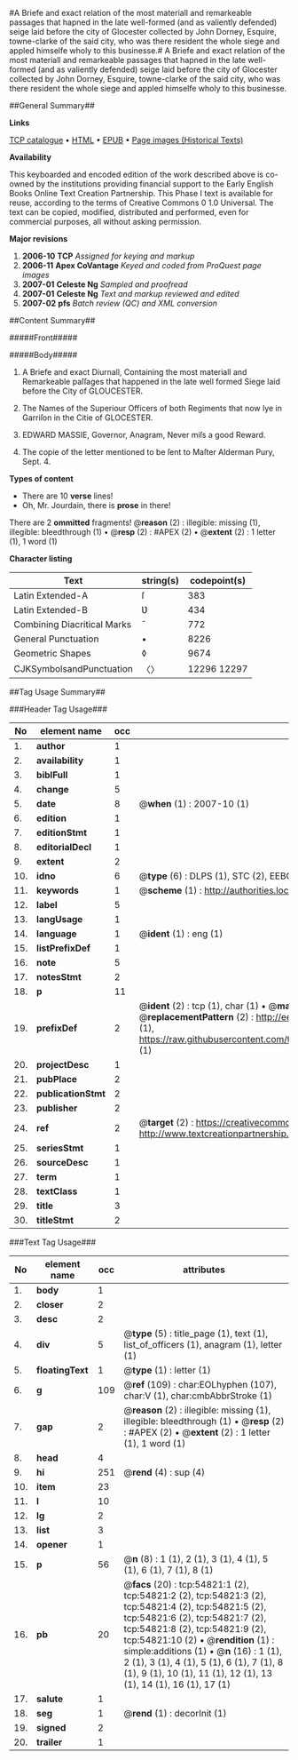 #A Briefe and exact relation of the most materiall and remarkeable passages that hapned in the late well-formed (and as valiently defended) seige laid before the city of Glocester collected by John Dorney, Esquire, towne-clarke of the said city, who was there resident the whole siege and appled himselfe wholy to this businesse.#
A Briefe and exact relation of the most materiall and remarkeable passages that hapned in the late well-formed (and as valiently defended) seige laid before the city of Glocester collected by John Dorney, Esquire, towne-clarke of the said city, who was there resident the whole siege and appled himselfe wholy to this businesse.

##General Summary##

**Links**

[TCP catalogue](http://www.ota.ox.ac.uk/tcp/)  • 
[HTML](http://tei.it.ox.ac.uk/tcp/Texts-HTML/free/A36/A36362.html)  • 
[EPUB](http://tei.it.ox.ac.uk/tcp/Texts-EPUB/free/A36/A36362.epub) • 
[Page images (Historical Texts)](https://data.historicaltexts.jisc.ac.uk/view?pubId=eebo-12138489e&pageId=eebo-12138489e-54821-1)

**Availability**

This keyboarded and encoded edition of the
	       work described above is co-owned by the institutions
	       providing financial support to the Early English Books
	       Online Text Creation Partnership. This Phase I text is
	       available for reuse, according to the terms of Creative
	       Commons 0 1.0 Universal. The text can be copied,
	       modified, distributed and performed, even for
	       commercial purposes, all without asking permission.

**Major revisions**

1. __2006-10__ __TCP__ *Assigned for keying and markup*
1. __2006-11__ __Apex CoVantage__ *Keyed and coded from ProQuest page images*
1. __2007-01__ __Celeste Ng__ *Sampled and proofread*
1. __2007-01__ __Celeste Ng__ *Text and markup reviewed and edited*
1. __2007-02__ __pfs__ *Batch review (QC) and XML conversion*

##Content Summary##

#####Front#####

#####Body#####

1. A Briefe and exact Diurnall, Containing the most materiall and Remarkeable paſſages that happened in the late well formed Siege laid before the City of GLOUCESTER.

1. The Names of the Superiour Officers of both Regiments that now lye in Garriſon in the Citie of GLOCESTER.

1. EDWARD MASSIE, Governor, Anagram, Never miſs a good Reward.

1. The copie of the letter mentioned to be ſent to Maſter Alderman Pury, Sept. 4.

**Types of content**

  * There are 10 **verse** lines!
  * Oh, Mr. Jourdain, there is **prose** in there!

There are 2 **ommitted** fragments! 
 @__reason__ (2) : illegible: missing (1), illegible: bleedthrough (1)  •  @__resp__ (2) : #APEX (2)  •  @__extent__ (2) : 1 letter (1), 1 word (1)

**Character listing**


|Text|string(s)|codepoint(s)|
|---|---|---|
|Latin Extended-A|ſ|383|
|Latin Extended-B|Ʋ|434|
|Combining             Diacritical Marks|̄|772|
|General Punctuation|•|8226|
|Geometric Shapes|◊|9674|
|CJKSymbolsandPunctuation|〈〉|12296 12297|

##Tag Usage Summary##

###Header Tag Usage###

|No|element name|occ|attributes|
|---|---|---|---|
|1.|__author__|1||
|2.|__availability__|1||
|3.|__biblFull__|1||
|4.|__change__|5||
|5.|__date__|8| @__when__ (1) : 2007-10 (1)|
|6.|__edition__|1||
|7.|__editionStmt__|1||
|8.|__editorialDecl__|1||
|9.|__extent__|2||
|10.|__idno__|6| @__type__ (6) : DLPS (1), STC (2), EEBO-CITATION (1), OCLC (1), VID (1)|
|11.|__keywords__|1| @__scheme__ (1) : http://authorities.loc.gov/ (1)|
|12.|__label__|5||
|13.|__langUsage__|1||
|14.|__language__|1| @__ident__ (1) : eng (1)|
|15.|__listPrefixDef__|1||
|16.|__note__|5||
|17.|__notesStmt__|2||
|18.|__p__|11||
|19.|__prefixDef__|2| @__ident__ (2) : tcp (1), char (1)  •  @__matchPattern__ (2) : ([0-9\-]+):([0-9IVX]+) (1), (.+) (1)  •  @__replacementPattern__ (2) : http://eebo.chadwyck.com/downloadtiff?vid=$1&page=$2 (1), https://raw.githubusercontent.com/textcreationpartnership/Texts/master/tcpchars.xml#$1 (1)|
|20.|__projectDesc__|1||
|21.|__pubPlace__|2||
|22.|__publicationStmt__|2||
|23.|__publisher__|2||
|24.|__ref__|2| @__target__ (2) : https://creativecommons.org/publicdomain/zero/1.0/ (1), http://www.textcreationpartnership.org/docs/. (1)|
|25.|__seriesStmt__|1||
|26.|__sourceDesc__|1||
|27.|__term__|1||
|28.|__textClass__|1||
|29.|__title__|3||
|30.|__titleStmt__|2||


###Text Tag Usage###

|No|element name|occ|attributes|
|---|---|---|---|
|1.|__body__|1||
|2.|__closer__|2||
|3.|__desc__|2||
|4.|__div__|5| @__type__ (5) : title_page (1), text (1), list_of_officers (1), anagram (1), letter (1)|
|5.|__floatingText__|1| @__type__ (1) : letter (1)|
|6.|__g__|109| @__ref__ (109) : char:EOLhyphen (107), char:V (1), char:cmbAbbrStroke (1)|
|7.|__gap__|2| @__reason__ (2) : illegible: missing (1), illegible: bleedthrough (1)  •  @__resp__ (2) : #APEX (2)  •  @__extent__ (2) : 1 letter (1), 1 word (1)|
|8.|__head__|4||
|9.|__hi__|251| @__rend__ (4) : sup (4)|
|10.|__item__|23||
|11.|__l__|10||
|12.|__lg__|2||
|13.|__list__|3||
|14.|__opener__|1||
|15.|__p__|56| @__n__ (8) : 1 (1), 2 (1), 3 (1), 4 (1), 5 (1), 6 (1), 7 (1), 8 (1)|
|16.|__pb__|20| @__facs__ (20) : tcp:54821:1 (2), tcp:54821:2 (2), tcp:54821:3 (2), tcp:54821:4 (2), tcp:54821:5 (2), tcp:54821:6 (2), tcp:54821:7 (2), tcp:54821:8 (2), tcp:54821:9 (2), tcp:54821:10 (2)  •  @__rendition__ (1) : simple:additions (1)  •  @__n__ (16) : 1 (1), 2 (1), 3 (1), 4 (1), 5 (1), 6 (1), 7 (1), 8 (1), 9 (1), 10 (1), 11 (1), 12 (1), 13 (1), 14 (1), 16 (1), 17 (1)|
|17.|__salute__|1||
|18.|__seg__|1| @__rend__ (1) : decorInit (1)|
|19.|__signed__|2||
|20.|__trailer__|1||
